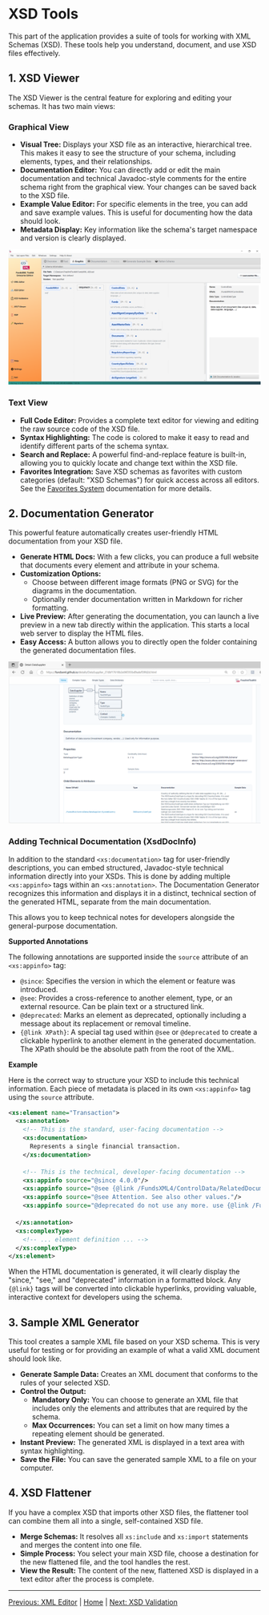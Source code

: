 # XSD Tools

This part of the application provides a suite of tools for working with XML Schemas (XSD). These tools help you understand, document, and use XSD files effectively.

## 1. XSD Viewer

The XSD Viewer is the central feature for exploring and editing your schemas. It has two main views:

### Graphical View
- **Visual Tree:** Displays your XSD file as an interactive, hierarchical tree. This makes it easy to see the structure of your schema, including elements, types, and their relationships.
- **Documentation Editor:** You can directly add or edit the main documentation and technical Javadoc-style comments for the entire schema right from the graphical view. Your changes can be saved back to the XSD file.
- **Example Value Editor:** For specific elements in the tree, you can add and save example values. This is useful for documenting how the data should look.
- **Metadata Display:** Key information like the schema's target namespace and version is clearly displayed.

![Screenshot of XSD Controller](img/xsd-editor-graphic.png)

### Text View
- **Full Code Editor:** Provides a complete text editor for viewing and editing the raw source code of the XSD file.
- **Syntax Highlighting:** The code is colored to make it easy to read and identify different parts of the schema syntax.
- **Search and Replace:** A powerful find-and-replace feature is built-in, allowing you to quickly locate and change text within the XSD file.
- **Favorites Integration:** Save XSD schemas as favorites with custom categories (default: "XSD Schemas") for quick
  access across all editors. See the [Favorites System](favorites-system.md) documentation for more details.

## 2. Documentation Generator

This powerful feature automatically creates user-friendly HTML documentation from your XSD file.

- **Generate HTML Docs:** With a few clicks, you can produce a full website that documents every element and attribute in your schema.
- **Customization Options:**
    - Choose between different image formats (PNG or SVG) for the diagrams in the documentation.
    - Optionally render documentation written in Markdown for richer formatting.
- **Live Preview:** After generating the documentation, you can launch a live preview in a new tab directly within the application. This starts a local web server to display the HTML files.
- **Easy Access:** A button allows you to directly open the folder containing the generated documentation files.

![Screenshot of XSD Controller](img/xsd-documentation.png)

### Adding Technical Documentation (XsdDocInfo)

In addition to the standard `<xs:documentation>` tag for user-friendly descriptions, you can embed structured, Javadoc-style technical information directly into your XSDs. This is done by adding multiple `<xs:appinfo>` tags within an `<xs:annotation>`. The Documentation Generator recognizes this information and displays it in a distinct, technical section of the generated HTML, separate from the main documentation.

This allows you to keep technical notes for developers alongside the general-purpose documentation.

**Supported Annotations**

The following annotations are supported inside the `source` attribute of an `<xs:appinfo>` tag:

-   `@since`: Specifies the version in which the element or feature was introduced.
-   `@see`: Provides a cross-reference to another element, type, or an external resource. Can be plain text or a structured link.
-   `@deprecated`: Marks an element as deprecated, optionally including a message about its replacement or removal timeline.
-   `{@link XPath}`: A special tag used within `@see` or `@deprecated` to create a clickable hyperlink to another element in the generated documentation. The XPath should be the absolute path from the root of the XML.

**Example**

Here is the correct way to structure your XSD to include this technical information. Each piece of metadata is placed in its own `<xs:appinfo>` tag using the `source` attribute.

```xml
<xs:element name="Transaction">
  <xs:annotation>
    <!-- This is the standard, user-facing documentation -->
    <xs:documentation>
      Represents a single financial transaction.
    </xs:documentation>

    <!-- This is the technical, developer-facing documentation -->
    <xs:appinfo source="@since 4.0.0"/>
    <xs:appinfo source="@see {@link /FundsXML4/ControlData/RelatedDocumentIDs/RelatedDocumentID}"/>
    <xs:appinfo source="@see Attention. See also other values."/>
    <xs:appinfo source="@deprecated do not use any more. use {@link /FundsXML4/AssetMasterData} and {@link /FundsXML4/AssetMasterData/AssetDetails} instead."/>

  </xs:annotation>
  <xs:complexType>
    <!-- ... element definition ... -->
  </xs:complexType>
</xs:element>
```

When the HTML documentation is generated, it will clearly display the "since," "see," and "deprecated" information in a formatted block. Any `{@link}` tags will be converted into clickable hyperlinks, providing valuable, interactive context for developers using the schema.

## 3. Sample XML Generator

This tool creates a sample XML file based on your XSD schema. This is very useful for testing or for providing an example of what a valid XML document should look like.

- **Generate Sample Data:** Creates an XML document that conforms to the rules of your selected XSD.
- **Control the Output:**
    - **Mandatory Only:** You can choose to generate an XML file that includes only the elements and attributes that are required by the schema.
    - **Max Occurrences:** You can set a limit on how many times a repeating element should be generated.
- **Instant Preview:** The generated XML is displayed in a text area with syntax highlighting.
- **Save the File:** You can save the generated sample XML to a file on your computer.

## 4. XSD Flattener

If you have a complex XSD that imports other XSD files, the flattener tool can combine them all into a single, self-contained XSD file.

- **Merge Schemas:** It resolves all `xs:include` and `xs:import` statements and merges the content into one file.
- **Simple Process:** You select your main XSD file, choose a destination for the new flattened file, and the tool handles the rest.
- **View the Result:** The content of the new, flattened XSD is displayed in a text editor after the process is complete.

---

[Previous: XML Editor](xml-controller.md) | [Home](index.md) | [Next: XSD Validation](xsd-validation-controller.md)
